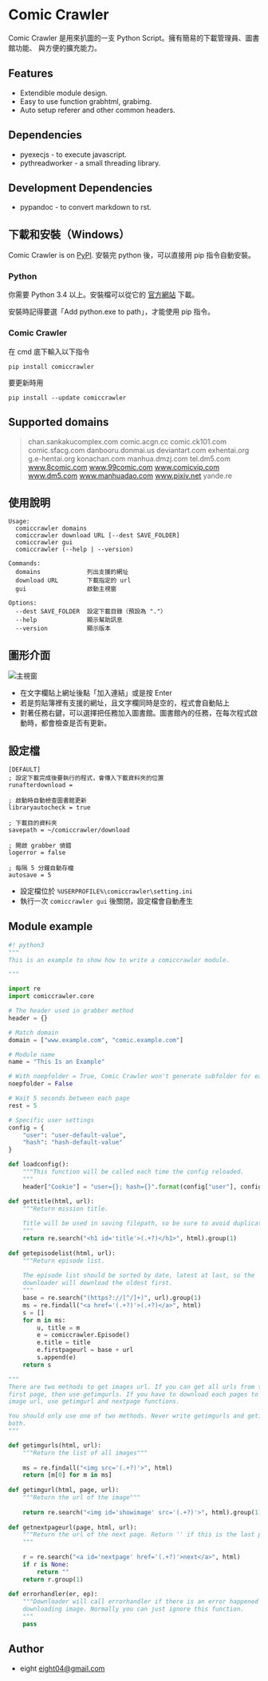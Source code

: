 Comic Crawler
=============

Comic Crawler 是用來扒圖的一支 Python Script。擁有簡易的下載管理員、圖書館功能、
與方便的擴充能力。

Features
--------
* Extendible module design.
* Easy to use function grabhtml, grabimg.
* Auto setup referer and other common headers.

Dependencies
------------
* pyexecjs - to execute javascript.
* pythreadworker - a small threading library.

Development Dependencies
------------------------
* pypandoc - to convert markdown to rst.

下載和安裝（Windows）
------------------
Comic Crawler is on [PyPI][2]. 安裝完 python 後，可以直接用 pip 指令自動安裝。

[2]: https://pypi.python.org/pypi/comiccrawler/2015.6.8

### Python ###
你需要 Python 3.4 以上。安裝檔可以從它的 [官方網站][1] 下載。

[1]: https://www.python.org/

安裝時記得要選「Add python.exe to path」，才能使用 pip 指令。

### Comic Crawler ###
在 cmd 底下輸入以下指令

	pip install comiccrawler
	
要更新時用

	pip install --update comiccrawler

	
Supported domains
-----------------
> chan.sankakucomplex.com comic.acgn.cc comic.ck101.com comic.sfacg.com danbooru.donmai.us deviantart.com exhentai.org g.e-hentai.org konachan.com manhua.dmzj.com tel.dm5.com www.8comic.com www.99comic.com www.comicvip.com www.dm5.com www.manhuadao.com www.pixiv.net yande.re


使用說明
-------
```
Usage:
  comiccrawler domains
  comiccrawler download URL [--dest SAVE_FOLDER]
  comiccrawler gui
  comiccrawler (--help | --version)
  
Commands:
  domains             列出支援的網址
  download URL        下載指定的 url
  gui                 啟動主視窗
  
Options:
  --dest SAVE_FOLDER  設定下載目錄（預設為 "."）
  --help              顯示幫助訊息
  --version           顯示版本
```

圖形介面
-------
![主視窗](http://i.imgur.com/ZzF0YFx.png)

* 在文字欄貼上網址後點「加入連結」或是按 Enter
* 若是剪貼簿裡有支援的網址，且文字欄同時是空的，程式會自動貼上
* 對著任務右鍵，可以選擇把任務加入圖書館。圖書館內的任務，在每次程式啟動時，都會檢查是否有更新。

設定檔
-----
```
[DEFAULT]
; 設定下載完成後要執行的程式，會傳入下載資料夾的位置
runafterdownload = 

; 啟動時自動檢查圖書館更新
libraryautocheck = true

; 下載目的資料夾
savepath = ~/comiccrawler/download

; 開啟 grabber 偵錯
logerror = false

; 每隔 5 分鐘自動存檔
autosave = 5

```
* 設定檔位於 `%USERPROFILE%\comiccrawler\setting.ini`
* 執行一次 `comiccrawler gui` 後關閉，設定檔會自動產生

Module example
--------------
```python
#! python3
"""
This is an example to show how to write a comiccrawler module.

"""

import re
import comiccrawler.core

# The header used in grabber method
header = {}

# Match domain
domain = ["www.example.com", "comic.example.com"]

# Module name
name = "This Is an Example"

# With noepfolder = True, Comic Crawler won't generate subfolder for each episode.
noepfolder = False

# Wait 5 seconds between each page
rest = 5

# Specific user settings
config = {
	"user": "user-default-value",
	"hash": "hash-default-value"
}

def loadconfig():
	"""This function will be called each time the config reloaded.
	"""
	header["Cookie"] = "user={}; hash={}".format(config["user"], config["hash"])

def gettitle(html, url):
	"""Return mission title.
	
	Title will be used in saving filepath, so be sure to avoid duplicate title.
	"""
	return re.search("<h1 id='title'>(.+?)</h1>", html).group(1)
	
def getepisodelist(html, url):
	"""Return episode list.
	
	The episode list should be sorted by date, latest at last, so the 
	downloader will download the oldest first.
	"""
	base = re.search("(https?://[^/]+)", url).group(1)
	ms = re.findall("<a href='(.+?)'>(.+?)</a>", html)
	s = []
	for m in ms:	
		u, title = m
		e = comiccrawler.Episode()
		e.title = title
		e.firstpageurl = base + url
		s.append(e)
	return s

"""
There are two methods to get images url. If you can get all urls from the 
first page, then use getimgurls. If you have to download each pages to get
image url, use getimgurl and nextpage functions.

You should only use one of two methods. Never write getimgurls and getimgurl
both.
"""

def getimgurls(html, url):
	"""Return the list of all images"""
	
	ms = re.findall("<img src='(.+?)'>", html)
	return [m[0] for m in ms]
	
def getimgurl(html, page, url):
	"""Return the url of the image"""
	
	return re.search("<img id='showimage' src='(.+?)'>", html).group(1)
	
def getnextpageurl(page, html, url):
	"""Return the url of the next page. Return '' if this is the last page.
	"""
	
	r = re.search("<a id='nextpage' href='(.+?)'>next</a>", html)
	if r is None:
		return ""
	return r.group(1)
		
def errorhandler(er, ep):
	"""Downloader will call errorhandler if there is an error happened when
	downloading image. Normally you can just ignore this function.
	"""
	pass
```

Author
------
* eight <eight04@gmail.com>
